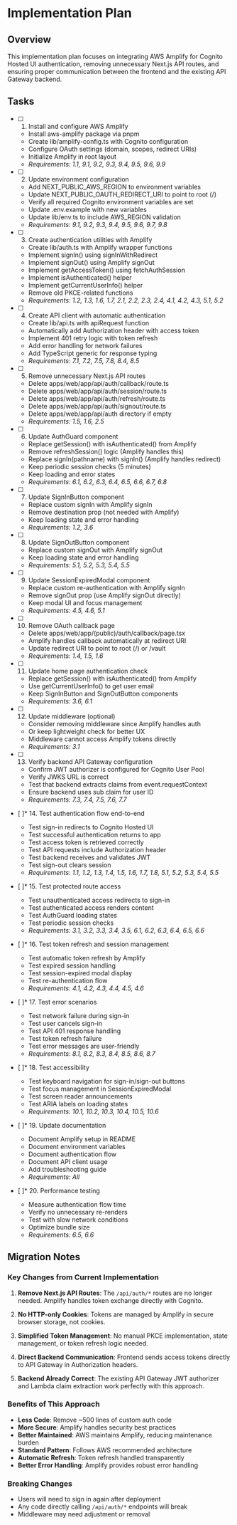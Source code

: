 # Implementation Plan

## Overview

This implementation plan focuses on integrating AWS Amplify for Cognito Hosted UI authentication, removing unnecessary Next.js API routes, and ensuring proper communication between the frontend and the existing API Gateway backend.

## Tasks

- [ ] 1. Install and configure AWS Amplify
  - Install aws-amplify package via pnpm
  - Create lib/amplify-config.ts with Cognito configuration
  - Configure OAuth settings (domain, scopes, redirect URIs)
  - Initialize Amplify in root layout
  - _Requirements: 1.1, 9.1, 9.2, 9.3, 9.4, 9.5, 9.6, 9.9_

- [ ] 2. Update environment configuration
  - Add NEXT_PUBLIC_AWS_REGION to environment variables
  - Update NEXT_PUBLIC_OAUTH_REDIRECT_URI to point to root (/)
  - Verify all required Cognito environment variables are set
  - Update .env.example with new variables
  - Update lib/env.ts to include AWS_REGION validation
  - _Requirements: 9.1, 9.2, 9.3, 9.4, 9.5, 9.6, 9.7, 9.8_

- [ ] 3. Create authentication utilities with Amplify
  - Create lib/auth.ts with Amplify wrapper functions
  - Implement signIn() using signInWithRedirect
  - Implement signOut() using Amplify signOut
  - Implement getAccessToken() using fetchAuthSession
  - Implement isAuthenticated() helper
  - Implement getCurrentUserInfo() helper
  - Remove old PKCE-related functions
  - _Requirements: 1.2, 1.3, 1.6, 1.7, 2.1, 2.2, 2.3, 2.4, 4.1, 4.2, 4.3, 5.1, 5.2_

- [ ] 4. Create API client with automatic authentication
  - Create lib/api.ts with apiRequest function
  - Automatically add Authorization header with access token
  - Implement 401 retry logic with token refresh
  - Add error handling for network failures
  - Add TypeScript generic for response typing
  - _Requirements: 7.1, 7.2, 7.5, 7.8, 8.4, 8.5_

- [ ] 5. Remove unnecessary Next.js API routes
  - Delete apps/web/app/api/auth/callback/route.ts
  - Delete apps/web/app/api/auth/session/route.ts
  - Delete apps/web/app/api/auth/refresh/route.ts
  - Delete apps/web/app/api/auth/signout/route.ts
  - Delete apps/web/app/api/auth directory if empty
  - _Requirements: 1.5, 1.6, 2.5_

- [ ] 6. Update AuthGuard component
  - Replace getSession() with isAuthenticated() from Amplify
  - Remove refreshSession() logic (Amplify handles this)
  - Replace signIn(pathname) with signIn() (Amplify handles redirect)
  - Keep periodic session checks (5 minutes)
  - Keep loading and error states
  - _Requirements: 6.1, 6.2, 6.3, 6.4, 6.5, 6.6, 6.7, 6.8_

- [ ] 7. Update SignInButton component
  - Replace custom signIn with Amplify signIn
  - Remove destination prop (not needed with Amplify)
  - Keep loading state and error handling
  - _Requirements: 1.2, 3.6_

- [ ] 8. Update SignOutButton component
  - Replace custom signOut with Amplify signOut
  - Keep loading state and error handling
  - _Requirements: 5.1, 5.2, 5.3, 5.4, 5.5_

- [ ] 9. Update SessionExpiredModal component
  - Replace custom re-authentication with Amplify signIn
  - Remove signOut prop (use Amplify signOut directly)
  - Keep modal UI and focus management
  - _Requirements: 4.5, 4.6, 5.1_

- [ ] 10. Remove OAuth callback page
  - Delete apps/web/app/(public)/auth/callback/page.tsx
  - Amplify handles callback automatically at redirect URI
  - Update redirect URI to point to root (/) or /vault
  - _Requirements: 1.4, 1.5, 1.6_

- [ ] 11. Update home page authentication check
  - Replace getSession() with isAuthenticated() from Amplify
  - Use getCurrentUserInfo() to get user email
  - Keep SignInButton and SignOutButton components
  - _Requirements: 3.6, 6.1_

- [ ] 12. Update middleware (optional)
  - Consider removing middleware since Amplify handles auth
  - Or keep lightweight check for better UX
  - Middleware cannot access Amplify tokens directly
  - _Requirements: 3.1_

- [ ] 13. Verify backend API Gateway configuration
  - Confirm JWT authorizer is configured for Cognito User Pool
  - Verify JWKS URL is correct
  - Test that backend extracts claims from event.requestContext
  - Ensure backend uses sub claim for user ID
  - _Requirements: 7.3, 7.4, 7.5, 7.6, 7.7_

- [ ]\* 14. Test authentication flow end-to-end
  - Test sign-in redirects to Cognito Hosted UI
  - Test successful authentication returns to app
  - Test access token is retrieved correctly
  - Test API requests include Authorization header
  - Test backend receives and validates JWT
  - Test sign-out clears session
  - _Requirements: 1.1, 1.2, 1.3, 1.4, 1.5, 1.6, 1.7, 1.8, 5.1, 5.2, 5.3, 5.4, 5.5_

- [ ]\* 15. Test protected route access
  - Test unauthenticated access redirects to sign-in
  - Test authenticated access renders content
  - Test AuthGuard loading states
  - Test periodic session checks
  - _Requirements: 3.1, 3.2, 3.3, 3.4, 3.5, 6.1, 6.2, 6.3, 6.4, 6.5, 6.6_

- [ ]\* 16. Test token refresh and session management
  - Test automatic token refresh by Amplify
  - Test expired session handling
  - Test session-expired modal display
  - Test re-authentication flow
  - _Requirements: 4.1, 4.2, 4.3, 4.4, 4.5, 4.6_

- [ ]\* 17. Test error scenarios
  - Test network failure during sign-in
  - Test user cancels sign-in
  - Test API 401 response handling
  - Test token refresh failure
  - Test error messages are user-friendly
  - _Requirements: 8.1, 8.2, 8.3, 8.4, 8.5, 8.6, 8.7_

- [ ]\* 18. Test accessibility
  - Test keyboard navigation for sign-in/sign-out buttons
  - Test focus management in SessionExpiredModal
  - Test screen reader announcements
  - Test ARIA labels on loading states
  - _Requirements: 10.1, 10.2, 10.3, 10.4, 10.5, 10.6_

- [ ]\* 19. Update documentation
  - Document Amplify setup in README
  - Document environment variables
  - Document authentication flow
  - Document API client usage
  - Add troubleshooting guide
  - _Requirements: All_

- [ ]\* 20. Performance testing
  - Measure authentication flow time
  - Verify no unnecessary re-renders
  - Test with slow network conditions
  - Optimize bundle size
  - _Requirements: 6.5, 6.6_

## Migration Notes

### Key Changes from Current Implementation

1. **Remove Next.js API Routes**: The `/api/auth/*` routes are no longer needed. Amplify handles token exchange directly with Cognito.

2. **No HTTP-only Cookies**: Tokens are managed by Amplify in secure browser storage, not cookies.

3. **Simplified Token Management**: No manual PKCE implementation, state management, or token refresh logic needed.

4. **Direct Backend Communication**: Frontend sends access tokens directly to API Gateway in Authorization headers.

5. **Backend Already Correct**: The existing API Gateway JWT authorizer and Lambda claim extraction work perfectly with this approach.

### Benefits of This Approach

- **Less Code**: Remove ~500 lines of custom auth code
- **More Secure**: Amplify handles security best practices
- **Better Maintained**: AWS maintains Amplify, reducing maintenance burden
- **Standard Pattern**: Follows AWS recommended architecture
- **Automatic Refresh**: Token refresh handled transparently
- **Better Error Handling**: Amplify provides robust error handling

### Breaking Changes

- Users will need to sign in again after deployment
- Any code directly calling `/api/auth/*` endpoints will break
- Middleware may need adjustment or removal
